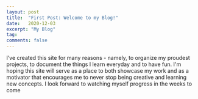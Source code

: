 ```yaml
---
layout: post
title:  "First Post: Welcome to my Blog!"
date:   2020-12-03
excerpt: "My Blog"
tag:
comments: false
---
```


I’ve created this site for many reasons - namely, to organize my proudest projects, to document the things I learn everyday and to have fun. I'm hoping this site will serve as a place to both showcase my work and as a motivator that encourages me to never stop being creative and learning new concepts. I look forward to watching myself progress in the weeks to come 
